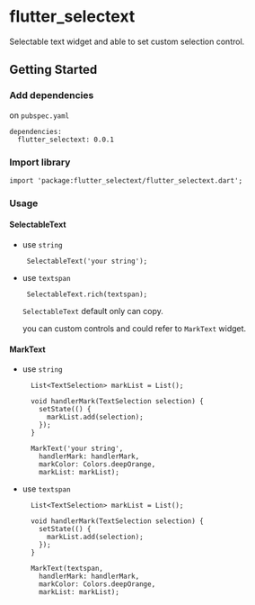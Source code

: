 # flutter_selectext

Selectable text widget and able to set custom selection control.

## Getting Started

### Add dependencies

on `pubspec.yaml`

```
dependencies:
  flutter_selectext: 0.0.1
```

### Import library

```
import 'package:flutter_selectext/flutter_selectext.dart';
```

### Usage

#### SelectableText

- use `string`

  ```
   SelectableText('your string');
  ```

- use `textspan`

  ```
   SelectableText.rich(textspan);
  ```

  `SelectableText` default only can copy.

  you can custom controls and could refer to `MarkText` widget.

#### MarkText

- use `string`

  ```
    List<TextSelection> markList = List();

    void handlerMark(TextSelection selection) {
      setState(() {
        markList.add(selection);
      });
    }

    MarkText('your string',
      handlerMark: handlerMark,
      markColor: Colors.deepOrange,
      markList: markList);
  ```

- use `textspan`

  ```
    List<TextSelection> markList = List();

    void handlerMark(TextSelection selection) {
      setState(() {
        markList.add(selection);
      });
    }

    MarkText(textspan,
      handlerMark: handlerMark,
      markColor: Colors.deepOrange,
      markList: markList);
  ```
